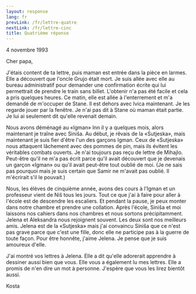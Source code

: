 ```yaml
---
layout: response
lang: fr
prevLink: /fr/lettre-quatre
nextLink: /fr/lettre-cinc
title: Quatrième réponse
---
```


<div class="Response-date">4 novembre 1993</div>

Cher papa,

J'étais content de ta lettre, puis maman est entrée dans la pièce en larmes. Elle a découvert que l'oncle Grujo était mort. Je suis allée avec elle au bureau administratif pour demander une confirmation écrite qui lui permettrait de prendre le train sans billet. L'obtenir n'a pas été facile et cela a pris quelques heures. Ce matin, elle est allée à l'enterrement et m'a demandé de m'occuper de Stane. Il est dehors avec Ivica maintenant. Je les regarde jouer par la fenêtre. Je n'ai pas dit à Stane où maman était partie. Je lui ai seulement dit qu'elle revenait demain.

Nous avons déménagé au «Igman» Inn il y a quelques mois, alors maintenant je traîne avec Siniša. Au début, je rêvais de la «Sutjeska», mais maintenant je suis fier d'être l'un des garçons Igman. Ceux de «Sutjeska» nous attaquent lâchement avec des pommes de pin, mais ils évitent les véritables combats ouverts. Je n'ai toujours pas reçu de lettre de Mihajlo. Peut-être qu'il ne m'a pas écrit parce qu'il avait découvert que je devenais un garçon «Igman» ou qu'il avait peut-être tout oublié de moi. (Je ne sais pas pourquoi mais je suis certain que Samir ne m'avait pas oublié. Il m'écrirait s'il le pouvait.)

Nous, les élèves de cinquième année, avons des cours à l'Igman et un professeur vient de Niš tous les jours. Tout ce que j'ai à faire pour aller à l'école est de descendre les escaliers. Et pendant la pause, je peux monter dans notre chambre et prendre une collation. Après l'école, Siniša et moi laissons nos cahiers dans nos chambres et nous sortons précipitamment. Jelena et Aleksandra nous rejoignent souvent. Les deux sont nos meilleurs amis. Jelena est de la «Sutjeska» mais j'ai convaincu Siniša que ce n'est pas grave parce que c'est une fille, donc elle ne participe pas à la guerre de toute façon. Pour être honnête, j'aime Jelena. Je pense que je suis amoureux d'elle.

J'ai montré vos lettres à Jelena. Elle a dit qu'elle adorerait apprendre à dessiner aussi bien que vous. Elle vous a également lu mes lettres. Elle a promis de n'en dire un mot à personne. J'espère que vous les lirez bientôt aussi.

<div class="Response-signature">Kosta</div>
